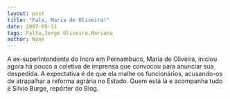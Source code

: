 ```yaml
---
layout: post
title: "Fala, Maria de Oliveira!"
date: 2007-05-11
tags: Falta,Jorge Oliveira,Mariana
author: None
---
```

A ex-superintendente do Incra em Pernambuco, Maria de Oliveira, iniciou agora h&aacute; pouco a coletiva de imprensa que convocou para anunciar sua despedida.
A expectativa &eacute; de que ela malhe os funcion&aacute;rios, acusando-os de atrapalhar a reforma agr&aacute;ria no Estado.
Quem est&aacute; l&aacute; e acompanha tudo &eacute; S&iacute;lvio Burge, rep&oacute;rter do Blog. 